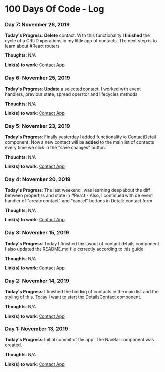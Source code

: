 # 100 Days Of Code - Log


### Day 7: November 26, 2019

**Today's Progress**: **Delete** contact. With this functionality I **finished** the cycle of a CRUD operations in my little app of contacts. The next step is to learn about #React routers

**Thoughts**: N/A

**Link(s) to work**: [Contact App](https://github.com/ledisalvo/ContactsApp)

### Day 6: November 25, 2019

**Today's Progress**: **Update** a selected contact. I worked with event handlers, previous state, spread operator and lifecycles methods

**Thoughts**: N/A

**Link(s) to work**: [Contact App](https://github.com/ledisalvo/ContactsApp)

### Day 5: November 23, 2019

**Today's Progress**: Finally yesterday I added functionality to ContactDetail component. Now a new contact will be **added** to the main list of contacts every time we click in the "save changes" button.

**Thoughts**: N/A

**Link(s) to work**: [Contact App](https://github.com/ledisalvo/ContactsApp)

### Day 4: November 20, 2019

**Today's Progress**: The last weekend I was learning deep about the diff between properties and state in #React - Also, I continued with de event handler of "create contact" and "cancel" buttons in Details contact form

**Thoughts**: N/A

**Link(s) to work**: [Contact App](https://github.com/ledisalvo/ContactsApp)

### Day 3: November 15, 2019

**Today's Progress**: Today I finished the layout of contact details component. I also updated the README.md file correctly according to this guide

**Thoughts**: N/A

**Link(s) to work**: [Contact App](https://github.com/ledisalvo/ContactsApp)

### Day 2: November 14, 2019

**Today's Progress**: I finished the binding of contacts in the main list and the styling of this. Today I want to start the DetailsContact component.

**Thoughts**: N/A

**Link(s) to work**: [Contact App](https://github.com/ledisalvo/ContactsApp)

### Day 1: November 13, 2019

**Today's Progress**: Initial commit of the app. The NavBar component was created.

**Thoughts**: N/A

**Link(s) to work**: [Contact App](https://github.com/ledisalvo/ContactsApp)
